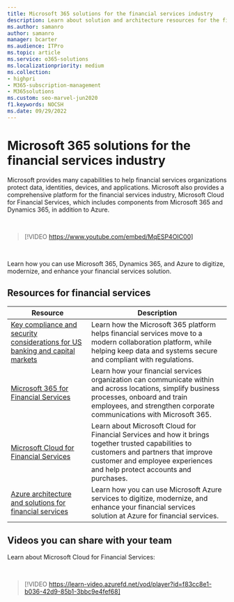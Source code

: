 ```yaml
---
title: Microsoft 365 solutions for the financial services industry
description: Learn about solution and architecture resources for the financial services industry using Microsoft 365
ms.author: samanro
author: samanro
manager: bcarter
ms.audience: ITPro
ms.topic: article
ms.service: o365-solutions
ms.localizationpriority: medium
ms.collection: 
- highpri
- M365-subscription-management
- M365solutions
ms.custom: seo-marvel-jun2020
f1.keywords: NOCSH
ms.date: 09/29/2022
---
```


# Microsoft 365 solutions for the financial services industry

Microsoft provides many capabilities to help financial services organizations protect data, identities, devices, and applications. Microsoft also provides a comprehensive platform for the financial services industry, Microsoft Cloud for Financial Services, which includes components from  Microsoft 365 and Dynamics 365, in addition to Azure.

<br>

> [!VIDEO https://www.youtube.com/embed/MqESP4OIC00]

<br>

Learn how you can use Microsoft 365, Dynamics 365, and Azure to digitize, modernize, and enhance your financial services solution.

## Resources for financial services

|Resource |Description  |
|---------|---------|
|[Key compliance and security considerations for US banking and capital markets](financial-services-secure-collaboration.md) | Learn how the Microsoft 365 platform helps financial services move to a modern collaboration platform, while helping keep data and systems secure and compliant with regulations. |
|[Microsoft 365 for Financial Services](/microsoft-365/frontline/teams-for-financial-services)    | Learn how your financial services organization can communicate within and across locations, simplify business processes, onboard and train employees, and strengthen corporate communications with Microsoft 365.      |
|[Microsoft Cloud for Financial Services](/industry/financial-services/overview)  | Learn about Microsoft Cloud for Financial Services and how it brings together trusted capabilities to customers and partners that improve customer and employee experiences and help protect accounts and purchases.     |
| [Azure architecture and solutions for financial services](/azure/architecture/industries/finance)| Learn how you can use Microsoft Azure services to digitize, modernize, and enhance your financial services solution at Azure for financial services.|

## Videos you can share with your team

Learn about Microsoft Cloud for Financial Services:

<br>

> [!VIDEO https://learn-video.azurefd.net/vod/player?id=f83cc8e1-b036-42d9-85b1-3bbc9e4fef68]
